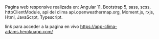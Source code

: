Pagina web responsive realizada en: 
Angular 11, 
Bootstrap 5, 
sass, 
scss, 
httpClientModule, 
api del clima api.openweathermap.org, 
Moment.js, 
rxjs, 
Html, 
JavaScrpt, 
Typescript. 

link para acceder a la pagina en vivo https://app-clima-adams.herokuapp.com/